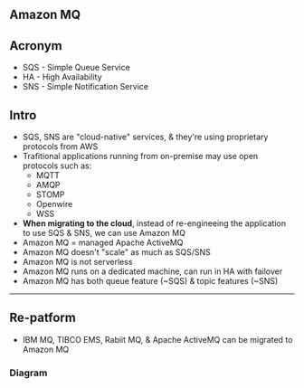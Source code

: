 ## Amazon MQ

## Acronym
* SQS - Simple Queue Service
* HA - High Availability
* SNS - Simple Notification Service

## Intro
* SQS, SNS are "cloud-native" services, & they're using proprietary protocols from AWS
* Trafitional applications running from on-premise may use open protocols such as:
  * MQTT
  * AMQP
  * STOMP
  * Openwire
  * WSS
* **When migrating to the cloud**, instead of re-engineeing the application to use SQS & SNS, we can use Amazon MQ
* Amazon MQ = managed Apache ActiveMQ
* Amazon MQ doesn't "scale" as much as SQS/SNS
* Amazon MQ is not serverless
* Amazon MQ runs on a dedicated machine, can run in HA with failover
* Amazon MQ has both queue feature (~SQS) & topic features (~SNS)

---

## Re-patform
* IBM MQ, TIBCO EMS, Rabiit MQ, & Apache ActiveMQ can be migrated to Amazon MQ

### Diagram

